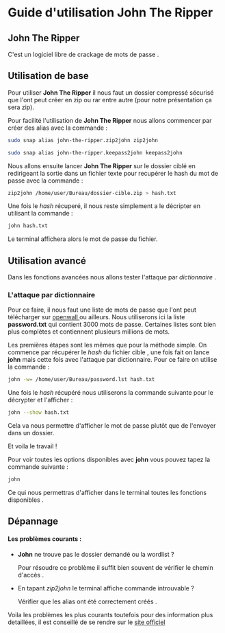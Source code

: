 # Guide d'utilisation John The Ripper

## John The Ripper
C'est un logiciel libre de crackage de mots de passe .

## Utilisation de base
Pour utiliser **John The Ripper** il nous faut un dossier compressé sécurisé que l'ont peut créer en zip ou rar entre autre (pour notre présentation ça sera zip).

Pour facilité l'utilisation de **John The Ripper** nous allons commencer par créer des alias avec la commande :

```Bash
sudo snap alias john-the-ripper.zip2john zip2john
```

```Bash
sudo snap alias john-the-ripper.keepass2john keepass2john
```

Nous allons ensuite lancer **John The Ripper** sur le dossier ciblé en redirigeant la sortie dans un fichier texte pour recupérer le hash du mot de passe avec la commande :

```Bash
zip2john /home/user/Bureau/dossier-cible.zip > hash.txt
```

Une fois le _hash_ récuperé, il nous reste simplement a le décripter en utilisant la commande :

```Bash
john hash.txt
```

Le terminal affichera alors le mot de passe du fichier.  

## Utilisation avancé

Dans les fonctions avancées nous allons tester l'attaque par _dictionnaire_ .

### L'attaque par dictionnaire

Pour ce faire, il nous faut une liste de mots de passe que l'ont peut télécharger sur [ openwall ](https://www.openwall.com/john/) ou ailleurs.
Nous utiliserons ici la liste **password.txt** qui contient 3000 mots de passe. Certaines listes sont bien plus complètes et contiennent plusieurs millions de mots.

Les premières étapes sont les mêmes que pour la méthode simple. On commence par récupérer le _hash_ du fichier cible , une fois fait on lance **john** mais cette fois avec l'attaque par dictionnaire. Pour ce faire on utilise la commande :

```Bash
john -w= /home/user/Bureau/password.lst hash.txt
```

Une fois le _hash_ récupéré nous utiliserons la commande suivante pour le décrypter et l'afficher :

```Bash
john --show hash.txt
```

Cela va nous permettre d'afficher le mot de passe plutôt que de l'envoyer dans un dossier.

Et voila le travail !

Pour voir toutes les options disponibles avec **john** vous pouvez tapez la commande suivante :

```Bash
john
```

Ce qui nous permettras d'afficher dans le terminal toutes les fonctions disponibles .

## Dépannage

#### Les problèmes courants :

- **John** ne trouve pas le dossier demandé ou la wordlist ?

  Pour résoudre ce problème il suffit bien souvent de vérifier le chemin d'accès .

- En tapant _zip2john_ le terminal affiche commande introuvable ?

  Vérifier que les alias ont été correctement créés .

 Voila les problèmes les plus courants toutefois pour des information plus detaillées, il est conseillé de se rendre sur le [ site officiel ]( https://www.openwall.com/john/)
